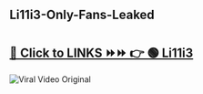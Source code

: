 
 ## Li11i3-Only-Fans-Leaked

# <h2><a href="https://clipsfans.com/Li11i3&ref=git">🔗 Click to LINKS ⏩⏩ 👉 🟢 Li11i3 </a></h2>

<a href="https://clipsfans.com/Li11i3&ref=git" rel="nofollow" data-target="animated-image.originalLink"><img src="https://i.ibb.co.com/xMMVF88/686577567.gif" alt="Viral Video Original" style="max-width: 100%; display: inline-block;" data-target="animated-image.originalImage"></a>
